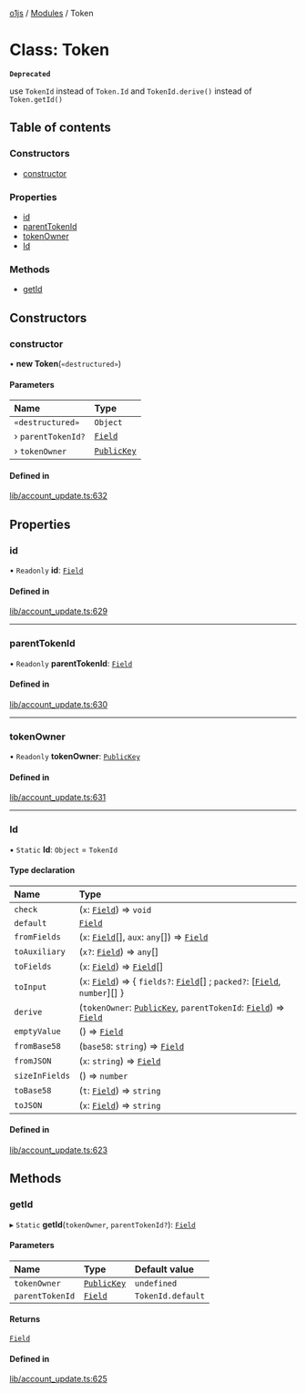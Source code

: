 [o1js](../README.md) / [Modules](../modules.md) / Token

# Class: Token

**`Deprecated`**

use `TokenId` instead of `Token.Id` and `TokenId.derive()` instead of `Token.getId()`

## Table of contents

### Constructors

- [constructor](Token.md#constructor)

### Properties

- [id](Token.md#id)
- [parentTokenId](Token.md#parenttokenid)
- [tokenOwner](Token.md#tokenowner)
- [Id](Token.md#id-1)

### Methods

- [getId](Token.md#getid)

## Constructors

### constructor

• **new Token**(`«destructured»`)

#### Parameters

| Name | Type |
| :------ | :------ |
| `«destructured»` | `Object` |
| › `parentTokenId?` | [`Field`](Field.md) |
| › `tokenOwner` | [`PublicKey`](Types.PublicKey.md) |

#### Defined in

[lib/account_update.ts:632](https://github.com/o1-labs/o1js/blob/5ca4368/src/lib/account_update.ts#L632)

## Properties

### id

• `Readonly` **id**: [`Field`](Field.md)

#### Defined in

[lib/account_update.ts:629](https://github.com/o1-labs/o1js/blob/5ca4368/src/lib/account_update.ts#L629)

___

### parentTokenId

• `Readonly` **parentTokenId**: [`Field`](Field.md)

#### Defined in

[lib/account_update.ts:630](https://github.com/o1-labs/o1js/blob/5ca4368/src/lib/account_update.ts#L630)

___

### tokenOwner

• `Readonly` **tokenOwner**: [`PublicKey`](Types.PublicKey.md)

#### Defined in

[lib/account_update.ts:631](https://github.com/o1-labs/o1js/blob/5ca4368/src/lib/account_update.ts#L631)

___

### Id

▪ `Static` **Id**: `Object` = `TokenId`

#### Type declaration

| Name | Type |
| :------ | :------ |
| `check` | (`x`: [`Field`](Field.md)) => `void` |
| `default` | [`Field`](Field.md) |
| `fromFields` | (`x`: [`Field`](Field.md)[], `aux`: `any`[]) => [`Field`](Field.md) |
| `toAuxiliary` | (`x?`: [`Field`](Field.md)) => `any`[] |
| `toFields` | (`x`: [`Field`](Field.md)) => [`Field`](Field.md)[] |
| `toInput` | (`x`: [`Field`](Field.md)) => { `fields?`: [`Field`](Field.md)[] ; `packed?`: [[`Field`](Field.md), `number`][]  } |
| `derive` | (`tokenOwner`: [`PublicKey`](Types.PublicKey.md), `parentTokenId`: [`Field`](Field.md)) => [`Field`](Field.md) |
| `emptyValue` | () => [`Field`](Field.md) |
| `fromBase58` | (`base58`: `string`) => [`Field`](Field.md) |
| `fromJSON` | (`x`: `string`) => [`Field`](Field.md) |
| `sizeInFields` | () => `number` |
| `toBase58` | (`t`: [`Field`](Field.md)) => `string` |
| `toJSON` | (`x`: [`Field`](Field.md)) => `string` |

#### Defined in

[lib/account_update.ts:623](https://github.com/o1-labs/o1js/blob/5ca4368/src/lib/account_update.ts#L623)

## Methods

### getId

▸ `Static` **getId**(`tokenOwner`, `parentTokenId?`): [`Field`](Field.md)

#### Parameters

| Name | Type | Default value |
| :------ | :------ | :------ |
| `tokenOwner` | [`PublicKey`](Types.PublicKey.md) | `undefined` |
| `parentTokenId` | [`Field`](Field.md) | `TokenId.default` |

#### Returns

[`Field`](Field.md)

#### Defined in

[lib/account_update.ts:625](https://github.com/o1-labs/o1js/blob/5ca4368/src/lib/account_update.ts#L625)
